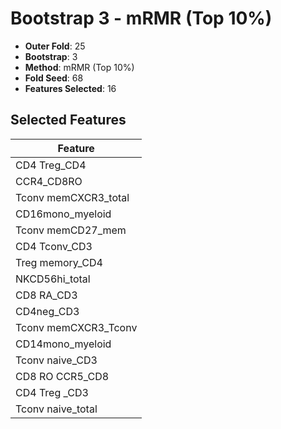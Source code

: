 # Bootstrap 3 - mRMR (Top 10%)

- **Outer Fold**: 25
- **Bootstrap**: 3
- **Method**: mRMR (Top 10%)
- **Fold Seed**: 68
- **Features Selected**: 16

## Selected Features

| Feature |
|---------|
| CD4 Treg_CD4 |
| CCR4_CD8RO |
| Tconv memCXCR3_total |
| CD16mono_myeloid |
| Tconv memCD27_mem |
| CD4 Tconv_CD3 |
| Treg memory_CD4 |
| NKCD56hi_total |
| CD8 RA_CD3 |
| CD4neg_CD3 |
| Tconv memCXCR3_Tconv |
| CD14mono_myeloid |
| Tconv naive_CD3 |
| CD8 RO CCR5_CD8 |
| CD4 Treg _CD3 |
| Tconv naive_total |
